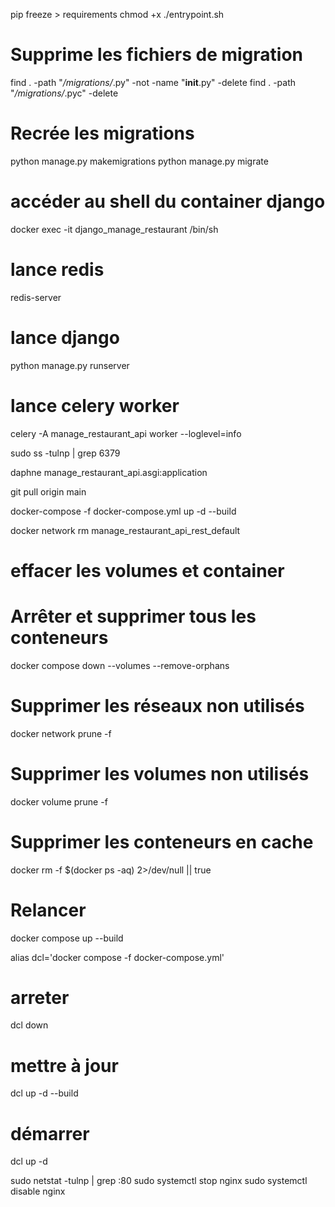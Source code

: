 pip freeze > requirements
chmod +x ./entrypoint.sh


# Supprime les fichiers de migration
find . -path "*/migrations/*.py" -not -name "__init__.py" -delete
find . -path "*/migrations/*.pyc" -delete

# Recrée les migrations
python manage.py makemigrations
python manage.py migrate

# accéder au shell du container django
docker exec -it django_manage_restaurant /bin/sh

# lance redis
redis-server       
# lance django
python manage.py runserver   
# lance celery worker
celery -A manage_restaurant_api worker --loglevel=info 

sudo ss -tulnp | grep 6379

daphne manage_restaurant_api.asgi:application

git pull origin main

docker-compose -f docker-compose.yml up -d --build

docker network rm manage_restaurant_api_rest_default

# effacer les volumes et container
# Arrêter et supprimer tous les conteneurs
docker compose down --volumes --remove-orphans

# Supprimer les réseaux non utilisés
docker network prune -f

# Supprimer les volumes non utilisés
docker volume prune -f

# Supprimer les conteneurs en cache
docker rm -f $(docker ps -aq) 2>/dev/null || true

# Relancer
docker compose up --build

alias dcl='docker compose -f docker-compose.yml'
# arreter
dcl down
# mettre à jour 
dcl up -d --build
# démarrer
dcl up -d

sudo netstat -tulnp | grep :80
sudo systemctl stop nginx
sudo systemctl disable nginx



